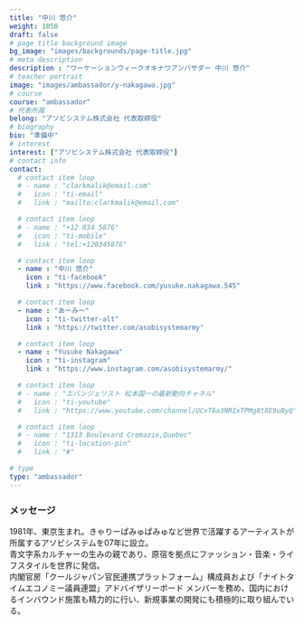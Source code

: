 ```yaml
---
title: "中川 悠介"
weight: 1050
draft: false
# page title background image
bg_image: "images/backgrounds/page-title.jpg"
# meta description
description : "ワーケーションウィークオキナワアンバサダー 中川 悠介"
# teacher portrait
image: "images/ambassador/y-nakagawa.jpg"
# course
course: "ambassador"
# 代表所属
belong: "アソビシステム株式会社 代表取締役"
# biography
bio: "準備中"
# interest
interest: ["アソビシステム株式会社 代表取締役"]
# contact info
contact:
  # contact item loop
  # - name : "clarkmalik@email.com"
  #   icon : "ti-email"
  #   link : "mailto:clarkmalik@email.com"

  # contact item loop
  # - name : "+12 034 5876"
  #   icon : "ti-mobile"
  #   link : "tel:+120345876"

  # contact item loop
  - name : "中川 悠介"
    icon : "ti-facebook"
    link : "https://www.facebook.com/yusuke.nakagawa.545"

  # contact item loop
  - name : "あーみー"
    icon : "ti-twitter-alt"
    link : "https://twitter.com/asobisystemarmy"

  # contact item loop
  - name : "Yusuke Nakagawa"
    icon : "ti-instagram"
    link : "https://www.instagram.com/asobisystemarmy/"

  # contact item loop
  # - name : "エバンジェリスト 松本国一の最新動向チャネル"
  #   icon : "ti-youtube"
  #   link : "https://www.youtube.com/channel/UCvT6a3NRIxTPMg8t8E9uByQ"

  # contact item loop
  # - name : "1313 Boulevard Cremazie,Quebec"
  #   icon : "ti-location-pin"
  #   link : "#"

# type
type: "ambassador"
---
```


### メッセージ

1981年、東京生まれ。きゃりーぱみゅぱみゅなど世界で活躍するアーティストが所属するアソビシステムを07年に設立。  
青文字系カルチャーの生みの親であり、原宿を拠点にファッション・音楽・ライフスタイルを世界に発信。  
内閣官房「クールジャパン官民連携プラットフォーム」構成員および「ナイトタイムエコノミー議員連盟」アドバイザリーボード メンバーを務め、国内におけるインバウンド施策も精力的に行い、新規事業の開発にも積極的に取り組んでいる。